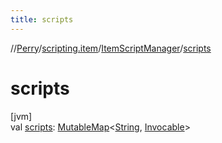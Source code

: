 ```yaml
---
title: scripts
---
```

//[Perry](../../../index.html)/[scripting.item](../index.html)/[ItemScriptManager](index.html)/[scripts](scripts.html)



# scripts



[jvm]\
val [scripts](scripts.html): [MutableMap](https://kotlinlang.org/api/latest/jvm/stdlib/kotlin.collections/-mutable-map/index.html)<[String](https://kotlinlang.org/api/latest/jvm/stdlib/kotlin/-string/index.html), [Invocable](https://docs.oracle.com/javase/8/docs/api/javax/script/Invocable.html)>




